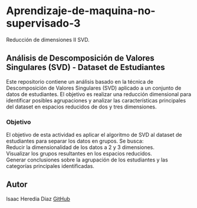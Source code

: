 # Aprendizaje-de-maquina-no-supervisado-3
Reducción de dimensiones II SVD.

## Análisis de Descomposición de Valores Singulares (SVD) - Dataset de Estudiantes
Este repositorio contiene un análisis basado en la técnica de Descomposición de Valores Singulares (SVD) aplicado a un conjunto de datos de estudiantes. 
El objetivo es realizar una reducción dimensional para identificar posibles agrupaciones y analizar las características principales del dataset en espacios reducidos de dos y tres dimensiones.

### Objetivo                                                                             
El objetivo de esta actividad es aplicar el algoritmo de SVD al dataset de estudiantes para separar los datos en grupos. 
Se busca:                                                                                                                                                                        
Reducir la dimensionalidad de los datos a 2 y 3 dimensiones.                                                                                                                   
Visualizar los grupos resultantes en los espacios reducidos.                                                                                                                          
Generar conclusiones sobre la agrupación de los estudiantes y las categorías principales identificadas.                                                             


## Autor
Isaac Heredia Diaz
[GitHub](https://github.com/IsaacHD86)
